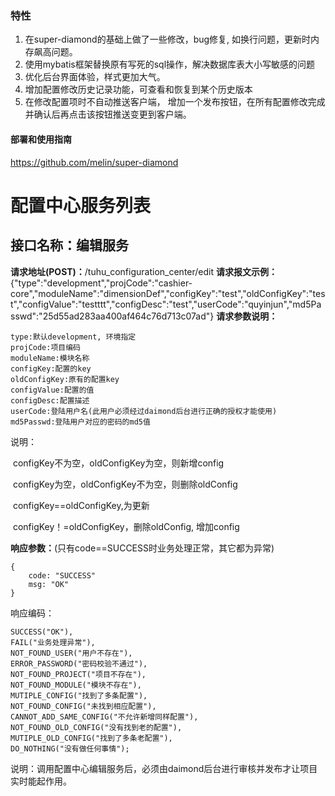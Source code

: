 ### 特性
1. 在super-diamond的基础上做了一些修改，bug修复, 如换行问题，更新时内存飙高问题。
2. 使用mybatis框架替换原有写死的sql操作，解决数据库表大小写敏感的问题
3. 优化后台界面体验，样式更加大气。
4. 增加配置修改历史记录功能，可查看和恢复到某个历史版本
5. 在修改配置项时不自动推送客户端， 增加一个发布按钮，在所有配置修改完成并确认后再点击该按钮推送变更到客户端。

#### 部署和使用指南
https://github.com/melin/super-diamond



# 配置中心服务列表

## 接口名称：编辑服务

**请求地址(POST)：**/tuhu_configuration_center/edit
**请求报文示例：**{"type":"development","projCode":"cashier-core","moduleName":"dimensionDef","configKey":"test","oldConfigKey":"test","configValue":"testttt","configDesc":"test","userCode":"quyinjun","md5Passwd":"25d55ad283aa400af464c76d713c07ad"}
**请求参数说明：**

```
type:默认development, 环境指定
projCode:项目编码
moduleName:模块名称
configKey:配置的key
oldConfigKey:原有的配置key
configValue:配置的值 
configDesc:配置描述
userCode:登陆用户名(此用户必须经过daimond后台进行正确的授权才能使用)
md5Passwd:登陆用户对应的密码的md5值
```

说明：

​	configKey不为空，oldConfigKey为空，则新增config

​	configKey为空，oldConfigKey不为空，则删除oldConfig

​	configKey==oldConfigKey,为更新

​	configKey！=oldConfigKey，删除oldConfig, 增加config

**响应参数：**(只有code==SUCCESS时业务处理正常，其它都为异常)

```
{
	code: "SUCCESS"
	msg: "OK"
}
```

响应编码：

```
SUCCESS("OK"),
FAIL("业务处理异常"),
NOT_FOUND_USER("用户不存在"),
ERROR_PASSWORD("密码校验不通过"),
NOT_FOUND_PROJECT("项目不存在"),
NOT_FOUND_MODULE("模块不存在"),
MUTIPLE_CONFIG("找到了多条配置"),
NOT_FOUND_CONFIG("未找到相应配置"),
CANNOT_ADD_SAME_CONFIG("不允许新增同样配置"),
NOT_FOUND_OLD_CONFIG("没有找到老的配置"),
MUTIPLE_OLD_CONFIG("找到了多条老配置"),
DO_NOTHING("没有做任何事情");
```

说明：调用配置中心编辑服务后，必须由daimond后台进行审核并发布才让项目实时能起作用。